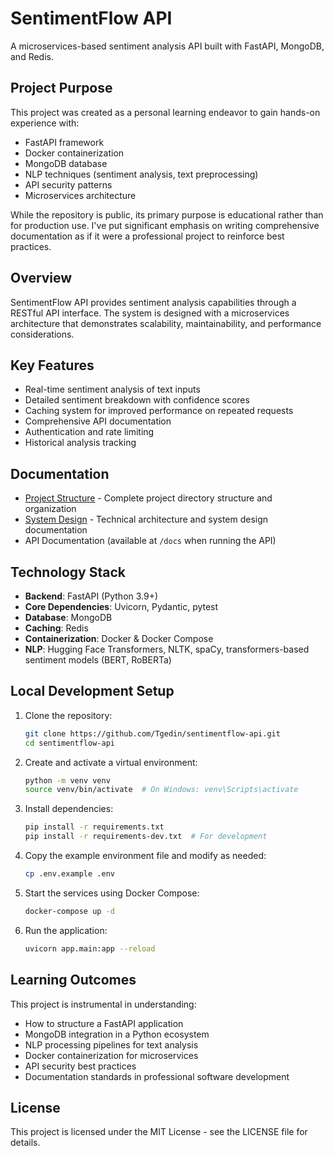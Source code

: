 # SentimentFlow API

A microservices-based sentiment analysis API built with FastAPI, MongoDB, and Redis.

## Project Purpose

This project was created as a personal learning endeavor to gain hands-on experience with:

- FastAPI framework
- Docker containerization
- MongoDB database
- NLP techniques (sentiment analysis, text preprocessing)
- API security patterns
- Microservices architecture

While the repository is public, its primary purpose is educational rather than for production use. I've put significant emphasis on writing comprehensive documentation as if it were a professional project to reinforce best practices.

## Overview

SentimentFlow API provides sentiment analysis capabilities through a RESTful API interface. The system is designed with a microservices architecture that demonstrates scalability, maintainability, and performance considerations.

## Key Features

- Real-time sentiment analysis of text inputs
- Detailed sentiment breakdown with confidence scores
- Caching system for improved performance on repeated requests
- Comprehensive API documentation
- Authentication and rate limiting
- Historical analysis tracking

## Documentation

- [Project Structure](docs/architecture/project_structure.md) - Complete project directory structure and organization
- [System Design](./docs/architecture/system_design.md) - Technical architecture and system design documentation
- API Documentation (available at `/docs` when running the API)

## Technology Stack

- **Backend**: FastAPI (Python 3.9+)
- **Core Dependencies**: Uvicorn, Pydantic, pytest
- **Database**: MongoDB
- **Caching**: Redis
- **Containerization**: Docker & Docker Compose
- **NLP**: Hugging Face Transformers, NLTK, spaCy, transformers-based sentiment models (BERT, RoBERTa)

## Local Development Setup

1. Clone the repository:

   ```bash
   git clone https://github.com/Tgedin/sentimentflow-api.git
   cd sentimentflow-api
   ```

2. Create and activate a virtual environment:

   ```bash
   python -m venv venv
   source venv/bin/activate  # On Windows: venv\Scripts\activate
   ```

3. Install dependencies:

   ```bash
   pip install -r requirements.txt
   pip install -r requirements-dev.txt  # For development
   ```

4. Copy the example environment file and modify as needed:

   ```bash
   cp .env.example .env
   ```

5. Start the services using Docker Compose:

   ```bash
   docker-compose up -d
   ```

6. Run the application:

   ```bash
   uvicorn app.main:app --reload
   ```

## Learning Outcomes

This project is instrumental in understanding:

- How to structure a FastAPI application
- MongoDB integration in a Python ecosystem
- NLP processing pipelines for text analysis
- Docker containerization for microservices
- API security best practices
- Documentation standards in professional software development

## License

This project is licensed under the MIT License - see the LICENSE file for details.
